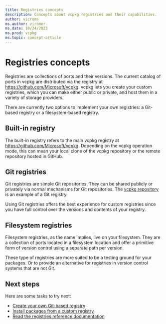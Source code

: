 ```yaml
---
title: Registries concepts
description: Concepts about vcpkg registries and their capabilities.
author: vicroms
ms.author: viromer
ms.date: 10/24/2023
ms.prod: vcpkg
ms.topic: concept-article
---
```


# Registries concepts

Registries are collections of ports and their versions. The current catalog of
ports in vcpkg are distributed via the registry at
<https://github.com/Microsoft/vcpkg>. vcpkg lets you create your custom
registries, which you can make either public or private, and host them in a
variety of storage providers.

There are currently two options to implement your own registries: a Git-based
registry or a filesystem-based registry.

## Built-in registry
The built-in registry refers to the main vcpkg registry at
<https://github.com/Microsoft/vcpkg>. Depending on the vcpkg operation mode, this
can mean your local clone of the vcpkg repository or the remote repository
hosted in GitHub.

## Git registries
Git registries are simple Git repositories. They can be shared publicly or
privately via normal mechanisms for Git repositories. The [vcpkg
repository](https://github.com/microsoft/vcpkg) is an example of a Git registry.

Using Git registries offers the best experience for custom registries since you
have full control over the versions and contents of your registry.

## Filesystem registries
Filesystem registries, as the name implies, live on your filesystem. They are a
collection of ports located in a filesystem location and offer a primitive form
of version control using a separate path per version.

These type of registries are more suited to be a testing ground for your
packages. Or to provide an alternative for registries in version control systems
that are not Git.

## Next steps

Here are some tasks to try next:

* [Create your own Git-based registry](../produce/publish-to-a-git-registry.md)
* [Install packages from a custom registry](../consume/git-registries.md)
* [Read the registries reference documentation](../maintainers/registries.md)
